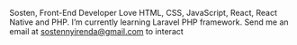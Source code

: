 Sosten, Front-End Developer
Love HTML, CSS, JavaScript, React, React Native and PHP.
I’m currently learning Laravel PHP framework.
Send me an email at sostennyirenda@gmail.com to interact

<!---
sosten/sosten is a ✨ special ✨ repository because its `README.md` (this file) appears on your GitHub profile.
You can click the Preview link to take a look at your changes.
--->
